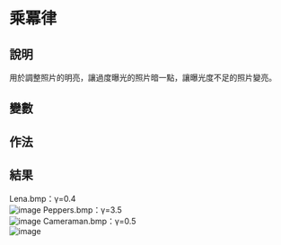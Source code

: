# 乘冪律
## 說明
用於調整照片的明亮，讓過度曝光的照片暗一點，讓曝光度不足的照片變亮。  

## 變數


## 作法

## 結果
Lena.bmp：γ=0.4  
![image](https://user-images.githubusercontent.com/86739086/146003418-3cea070c-73fe-40a7-b4ac-a18ad310d5a7.png)
Peppers.bmp：γ=3.5  
![image](https://user-images.githubusercontent.com/86739086/146003429-4763c577-586a-4ed2-8263-55143d6b858d.png)
Cameraman.bmp：γ=0.5  
![image](https://user-images.githubusercontent.com/86739086/146003454-9df1f075-ee25-4cf9-b235-1ac04bec60ae.png)
